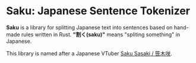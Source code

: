 # Saku: Japanese Sentence Tokenizer

**Saku** is a library for splitting Japanese text into sentences based on hand-made rules written in Rust.
**"割く(saku)"** means "spliting something" in Japanese.


This library is named after a Japanese VTuber [Saku Sasaki / 笹木咲](https://www.youtube.com/channel/UCoztvTULBYd3WmStqYeoHcA).